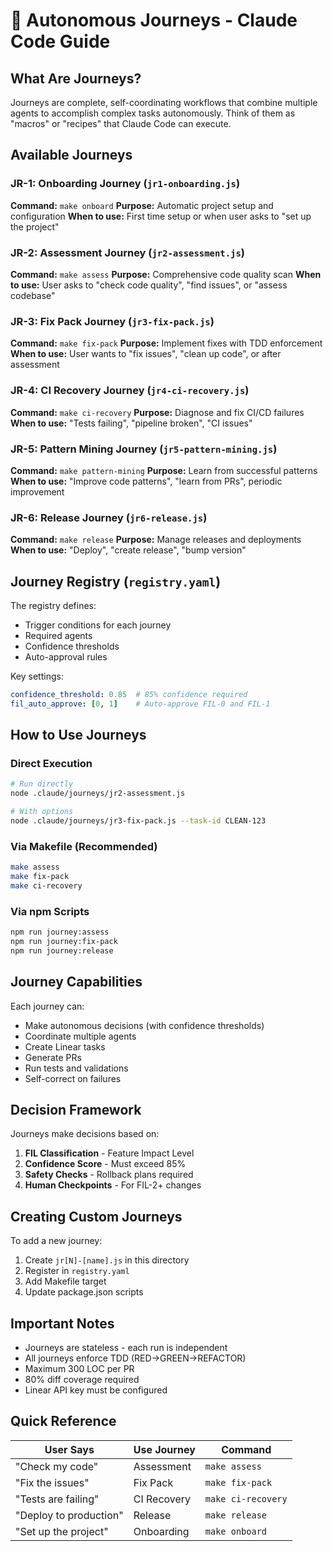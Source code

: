 # 🚀 Autonomous Journeys - Claude Code Guide

## What Are Journeys?

Journeys are complete, self-coordinating workflows that combine multiple agents to accomplish complex tasks autonomously. Think of them as "macros" or "recipes" that Claude Code can execute.

## Available Journeys

### JR-1: Onboarding Journey (`jr1-onboarding.js`)
**Command:** `make onboard`
**Purpose:** Automatic project setup and configuration
**When to use:** First time setup or when user asks to "set up the project"

### JR-2: Assessment Journey (`jr2-assessment.js`)
**Command:** `make assess`
**Purpose:** Comprehensive code quality scan
**When to use:** User asks to "check code quality", "find issues", or "assess codebase"

### JR-3: Fix Pack Journey (`jr3-fix-pack.js`)
**Command:** `make fix-pack`
**Purpose:** Implement fixes with TDD enforcement
**When to use:** User wants to "fix issues", "clean up code", or after assessment

### JR-4: CI Recovery Journey (`jr4-ci-recovery.js`)
**Command:** `make ci-recovery`
**Purpose:** Diagnose and fix CI/CD failures
**When to use:** "Tests failing", "pipeline broken", "CI issues"

### JR-5: Pattern Mining Journey (`jr5-pattern-mining.js`)
**Command:** `make pattern-mining`
**Purpose:** Learn from successful patterns
**When to use:** "Improve code patterns", "learn from PRs", periodic improvement

### JR-6: Release Journey (`jr6-release.js`)
**Command:** `make release`
**Purpose:** Manage releases and deployments
**When to use:** "Deploy", "create release", "bump version"

## Journey Registry (`registry.yaml`)

The registry defines:
- Trigger conditions for each journey
- Required agents
- Confidence thresholds
- Auto-approval rules

Key settings:
```yaml
confidence_threshold: 0.85  # 85% confidence required
fil_auto_approve: [0, 1]    # Auto-approve FIL-0 and FIL-1
```

## How to Use Journeys

### Direct Execution
```bash
# Run directly
node .claude/journeys/jr2-assessment.js

# With options
node .claude/journeys/jr3-fix-pack.js --task-id CLEAN-123
```

### Via Makefile (Recommended)
```bash
make assess
make fix-pack
make ci-recovery
```

### Via npm Scripts
```bash
npm run journey:assess
npm run journey:fix-pack
npm run journey:release
```

## Journey Capabilities

Each journey can:
- Make autonomous decisions (with confidence thresholds)
- Coordinate multiple agents
- Create Linear tasks
- Generate PRs
- Run tests and validations
- Self-correct on failures

## Decision Framework

Journeys make decisions based on:
1. **FIL Classification** - Feature Impact Level
2. **Confidence Score** - Must exceed 85%
3. **Safety Checks** - Rollback plans required
4. **Human Checkpoints** - For FIL-2+ changes

## Creating Custom Journeys

To add a new journey:
1. Create `jr[N]-[name].js` in this directory
2. Register in `registry.yaml`
3. Add Makefile target
4. Update package.json scripts

## Important Notes

- Journeys are stateless - each run is independent
- All journeys enforce TDD (RED→GREEN→REFACTOR)
- Maximum 300 LOC per PR
- 80% diff coverage required
- Linear API key must be configured

## Quick Reference

| User Says | Use Journey | Command |
|-----------|-------------|---------|
| "Check my code" | Assessment | `make assess` |
| "Fix the issues" | Fix Pack | `make fix-pack` |
| "Tests are failing" | CI Recovery | `make ci-recovery` |
| "Deploy to production" | Release | `make release` |
| "Set up the project" | Onboarding | `make onboard` |